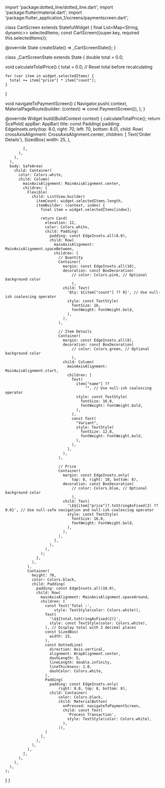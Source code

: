 import 'package:dotted_line/dotted_line.dart';
import 'package:flutter/material.dart';
import 'package:flutter_application_1/screens/paymentscreen.dart';

class CartScreen extends StatefulWidget {
  final List<Map<String, dynamic>> selectedItems;
  const CartScreen({super.key, required this.selectedItems});

  @override
  State<CartScreen> createState() => _CartScreenState();
}

class _CartScreenState extends State<CartScreen> {
  double total = 0.0;

  void calculateTotalPrice() {
    total = 0.0; // Reset total before recalculating

    for (var item in widget.selectedItems) {
      total += item["price"] * item["count"];
    }
  }

  void navigateToPaymentScreen() {
    Navigator.push(
      context,
      MaterialPageRoute(builder: (context) => const PaymentScreen()),
    );
  }

  @override
  Widget build(BuildContext context) {
    calculateTotalPrice();
    return Scaffold(
      appBar: AppBar(
        title: const Padding(
          padding: EdgeInsets.only(top: 8.0, right: 70, left: 70, bottom: 8.0),
          child: Row(
            crossAxisAlignment: CrossAxisAlignment.center,
            children: [
              Text('Order Details'),
              SizedBox(
                width: 25,
              ),
              
            ],
          ),
        ),
      ),
      body: SafeArea(
        child: Container(
          color: Colors.white,
          child: Column(
            mainAxisAlignment: MainAxisAlignment.center,
            children: [
              Flexible(
                child: ListView.builder(
                  itemCount: widget.selectedItems.length,
                  itemBuilder: (context, index) {
                    final item = widget.selectedItems[index];

                    return Card(
                      elevation: 12,
                      color: Colors.white,
                      child: Padding(
                        padding: const EdgeInsets.all(8.0),
                        child: Row(
                          mainAxisAlignment: MainAxisAlignment.spaceBetween,
                          children: [
                            // Quantity
                            Container(
                              margin: const EdgeInsets.all(10),
                              decoration: const BoxDecoration(
                                  // color: Colors.pink, // Optional background color
                                  ),
                              child: Text(
                                'Qty: ${item["count"] ?? 0}', // Use null-ish coalescing operator
                                style: const TextStyle(
                                  fontSize: 16,
                                  fontWeight: FontWeight.bold,
                                ),
                              ),
                            ),

                            // Item Details
                            Container(
                              margin: const EdgeInsets.all(8),
                              decoration: const BoxDecoration(
                                  // color: Colors.green, // Optional background color
                                  ),
                              child: Column(
                                mainAxisAlignment: MainAxisAlignment.start,
                                children: [
                                  Text(
                                    item["name"] ??
                                        "", // Use null-ish coalescing operator
                                    style: const TextStyle(
                                      fontSize: 16.0,
                                      fontWeight: FontWeight.bold,
                                    ),
                                  ),
                                  const Text(
                                    "Variant",
                                    style: TextStyle(
                                      fontSize: 12.0,
                                      fontWeight: FontWeight.bold,
                                    ),
                                  ),
                                ],
                              ),
                            ),

                            // Price
                            Container(
                              margin: const EdgeInsets.only(
                                  top: 8, right: 10, bottom: 8),
                              decoration: const BoxDecoration(
                                  // color: Colors.blue, // Optional background color
                                  ),
                              child: Text(
                                '\$${item["price"]?.toStringAsFixed(2) ?? 0.0}', // Use null-safe navigation and null-ish coalescing operator
                                style: const TextStyle(
                                  fontSize: 16.0,
                                  fontWeight: FontWeight.bold,
                                ),
                              ),
                            ),
                          ],
                        ),
                      ),
                    );
                  },
                ),
              ),
              Container(
                height: 70,
                color: Colors.black,
                child: Padding(
                  padding: const EdgeInsets.all(10.0),
                  child: Row(
                    mainAxisAlignment: MainAxisAlignment.spaceAround,
                    children: [
                      const Text('Total :',
                          style: TextStyle(color: Colors.white)),
                      Text(
                        '\$${total.toStringAsFixed(2)}',
                        style: const TextStyle(color: Colors.white),
                      ), // Display total with 2 decimal places
                      const SizedBox(
                        width: 15,
                      ),
                      const DottedLine(
                        direction: Axis.vertical,
                        alignment: WrapAlignment.center,
                        dashLength: 5,
                        lineLength: double.infinity,
                        lineThickness: 1.0,
                        dashColor: Colors.white,
                      ),
                      Padding(
                        padding: const EdgeInsets.only(
                            right: 8.0, top: 8, bottom: 8),
                        child: Container(
                            color: Colors.black,
                            child: MaterialButton(
                              onPressed: navigateToPaymentScreen,
                              child: const Text(
                                'Process Transaction',
                                style: TextStyle(color: Colors.white),
                              ),
                            )),
                      )
                    ],
                  ),
                ),
              ),
            ],
          ),
        ),
      ),
    );
  }
}
